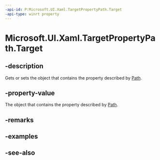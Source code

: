 ```yaml
---
-api-id: P:Microsoft.UI.Xaml.TargetPropertyPath.Target
-api-type: winrt property
---
```


<!-- Property syntax
public object Target { get;  set; }
-->

# Microsoft.UI.Xaml.TargetPropertyPath.Target

## -description
Gets or sets the object that contains the property described by [Path](targetpropertypath_path_1221375020.md).

## -property-value
The object that contains the property described by [Path](targetpropertypath_path_1221375020.md).

## -remarks

## -examples

## -see-also
